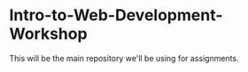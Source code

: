 # Intro-to-Web-Development-Workshop
This will be the main repository we'll be using for assignments.
